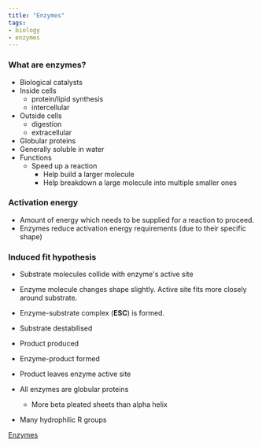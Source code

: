 ```yaml
---
title: "Enzymes"
tags:
- biology
- enzymes
---
```


### What are enzymes?

- Biological catalysts
- Inside cells
	- protein/lipid synthesis
	- intercellular 
- Outside cells
	- digestion
	- extracellular
- Globular proteins
- Generally soluble in water
- Functions
	- Speed up a reaction
		- Help build a larger molecule
		- Help breakdown a large molecule into multiple smaller ones

### Activation energy

- Amount of energy which needs to be supplied for a reaction to proceed.
- Enzymes reduce activation energy requirements (due to their specific shape)

### Induced fit hypothesis

- Substrate molecules collide with enzyme's active site
- Enzyme molecule changes shape slightly. Active site fits more closely around substrate.
- Enzyme-substrate complex (**ESC**) is formed.
- Substrate destabilised
- Product produced
- Enzyme-product formed
- Product leaves enzyme active site


- All enzymes are globular proteins
	- More beta pleated sheets than alpha helix
- Many hydrophilic R groups



[Enzymes](sixth/Biology/Enzymes/Enzymes)